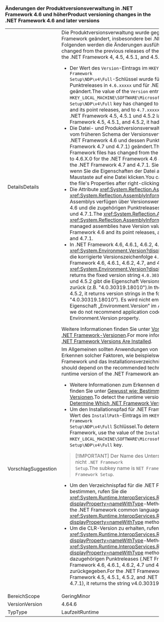 ### <a name="product-versioning-changes-in-the-net-framework-46-and-later-versions"></a><span data-ttu-id="f0c38-101">Änderungen der Produktversionsverwaltung in .NET Framework 4.6 und höher</span><span class="sxs-lookup"><span data-stu-id="f0c38-101">Product versioning changes in the .NET Framework 4.6 and later versions</span></span>

|   |   |
|---|---|
|<span data-ttu-id="f0c38-102">Details</span><span class="sxs-lookup"><span data-stu-id="f0c38-102">Details</span></span>|<span data-ttu-id="f0c38-103">Die Produktversionsverwaltung wurde gegenüber früheren Releases von .NET Framework geändert, insbesondere bei .NET Framework 4, 4.5, 4.5.1 und 4.5.2. Im Folgenden werden die Änderungen ausführlich beschrieben:</span><span class="sxs-lookup"><span data-stu-id="f0c38-103">Product versioning has changed from the previous releases of the .NET Framework, and particularly from the .NET Framework 4, 4.5, 4.5.1, and 4.5.2.The following are the detailed changes:</span></span><ul><li><span data-ttu-id="f0c38-104">Der Wert des <code>Version</code>-Eintrags im <code>HKEY_LOCAL_MACHINE\SOFTWARE\Microsoft\NET Framework Setup\NDP\v4\Full</code>-Schlüssel wurde für .NET Framework 4.6 und dessen Punktreleases in <code>4.6.xxxxx</code> und für .NET Framework 4.7 in und 4.7.1 in <code>4.7.xxxxx</code> geändert.</span><span class="sxs-lookup"><span data-stu-id="f0c38-104">The value of the <code>Version</code> entry in the <code>HKEY_LOCAL_MACHINE\SOFTWARE\Microsoft\NET Framework Setup\NDP\v4\Full</code> key has changed to <code>4.6.xxxxx</code> for the .NET Framework 4.6 and its point releases, and to <code>4.7.xxxxx</code> for the .NET Framework 4.7 and 4.7.1.</span></span> <span data-ttu-id="f0c38-105">In .NET Framework 4.5, 4.5.1 und 4.5.2 lautete das Format <code>4.5.xxxxx</code>.</span><span class="sxs-lookup"><span data-stu-id="f0c38-105">In the .NET Framework 4.5, 4.5.1, and 4.5.2, it had the format <code>4.5.xxxxx</code>.</span></span></li><li><span data-ttu-id="f0c38-106">Die Datei- und Produktversionsverwaltung für .NET Framework-Dateien wurde vom früheren Schema der Versionsverwaltung von 4.0.30319.x in 4.6.X.0 (für .NET Framework 4.6 und dessen Punktreleases) sowie in 4.7.X.0 (für .NET Framework 4.7 und 4.7.1) geändert.</span><span class="sxs-lookup"><span data-stu-id="f0c38-106">The file and product versioning for .NET Framework files has changed from the earlier versioning scheme of 4.0.30319.x to 4.6.X.0 for the .NET Framework 4.6 and its point releases, and to 4.7.X.0 for the .NET Framework 4.7 and 4.7.1.</span></span> <span data-ttu-id="f0c38-107">Sie können diese neuen Werte anzeigen, wenn Sie die Eigenschaften der Datei anzeigen, indem Sie mit der rechten Maustaste auf eine Datei klicken.</span><span class="sxs-lookup"><span data-stu-id="f0c38-107">You can see these new values when you view the file's Properties after right-clicking on a file.</span></span></li><li><span data-ttu-id="f0c38-108">Die Attribute <xref:System.Reflection.AssemblyFileVersionAttribute> und <xref:System.Reflection.AssemblyInformationalVersionAttribute> für verwaltete Assemblys verfügen über Versionswerte im Format 4.6.X.0 für .NET Framework 4.6 und die zugehörigen Punktreleases sowie 4.7.X.0 für .NET Framework 4.7 und 4.7.1.</span><span class="sxs-lookup"><span data-stu-id="f0c38-108">The <xref:System.Reflection.AssemblyFileVersionAttribute> and <xref:System.Reflection.AssemblyInformationalVersionAttribute> attributes for managed assemblies have Version values in the form 4.6.X.0 for the .NET Framework 4.6 and its point releases, and 4.7.X.0 for the .NET Framework 4.7 and 4.7.1.</span></span></li><li><span data-ttu-id="f0c38-109">In .NET Framework 4.6, 4.6.1, 4.6.2, 4.7 und 4.7.1, gibt die <xref:System.Environment.Version?displayProperty=nameWithType>-Eigenschaft die korrigierte Versionszeichenfolge <code>4.0.30319.42000</code> zurück.</span><span class="sxs-lookup"><span data-stu-id="f0c38-109">In the .NET Framework 4.6, 4.6.1, 4.6.2, 4.7, and 4.7.1, the <xref:System.Environment.Version?displayProperty=nameWithType> property returns the fixed version string <code>4.0.30319.42000</code>.</span></span> <span data-ttu-id="f0c38-110">In .NET Framework 4, 4.5, 4.5.1 und 4.5.2 gibt die Eigenschaft Versionszeichenfolgen im Format <code>4.0.30319.xxxxx</code> zurück (z.B. &quot;4.0.30319.18010&quot;).</span><span class="sxs-lookup"><span data-stu-id="f0c38-110">In the .NET Framework 4, 4.5, 4.5.1, and 4.5.2, it returns version strings in the format <code>4.0.30319.xxxxx</code> (for example, &quot;4.0.30319.18010&quot;).</span></span> <span data-ttu-id="f0c38-111">Es wird nicht empfohlen, eine neue Abhängigkeit von der Eigenschaft „Environment.Version“ im Anwendungscode zu verwenden.</span><span class="sxs-lookup"><span data-stu-id="f0c38-111">Note that we do not recommend application code taking any new dependency on the Environment.Version property.</span></span></li></ul><span data-ttu-id="f0c38-112">Weitere Informationen finden Sie unter [Vorgehensweise: Bestimmen der installierten .NET Framework-Versionen](~/docs/framework/migration-guide/how-to-determine-which-versions-are-installed.md).</span><span class="sxs-lookup"><span data-stu-id="f0c38-112">For more information, see [How to: Determine which .NET Framework Versions Are Installed](~/docs/framework/migration-guide/how-to-determine-which-versions-are-installed.md).</span></span>|
|<span data-ttu-id="f0c38-113">Vorschlag</span><span class="sxs-lookup"><span data-stu-id="f0c38-113">Suggestion</span></span>|<span data-ttu-id="f0c38-114">Im Allgemeinen sollten Anwendungen von den empfohlenen Verfahren zum Erkennen solcher Faktoren, wie beispielsweise die Laufzeitversion von .NET Framework und das Installationsverzeichnis, abhängen:</span><span class="sxs-lookup"><span data-stu-id="f0c38-114">In general, applications should depend on the recommended techniques for detecting such things as the runtime version of the .NET Framework and the installation directory:</span></span><ul><li><span data-ttu-id="f0c38-115">Weitere Informationen zum Erkennen der Laufzeitversion von .NET Framework finden Sie unter [Gewusst wie: Bestimmen der installierten .NET Framework-Versionen](~/docs/framework/migration-guide/how-to-determine-which-versions-are-installed.md).</span><span class="sxs-lookup"><span data-stu-id="f0c38-115">To detect the runtime version of the .NET Framework, see [How to: Determine Which .NET Framework Versions Are Installed](~/docs/framework/migration-guide/how-to-determine-which-versions-are-installed.md).</span></span></li><li><span data-ttu-id="f0c38-116">Um den Installationspfad für .NET Framework zu ermitteln, verwenden Sie den Wert des <code>InstallPath</code>-Eintrags im <code>HKEY_LOCAL_MACHINE\SOFTWARE\Microsoft\NET Framework Setup\NDP\v4\Full</code> Schlüssel.</span><span class="sxs-lookup"><span data-stu-id="f0c38-116">To determine the installation path for the .NET Framework, use the value of the <code>InstallPath</code> entry in the <code>HKEY_LOCAL_MACHINE\SOFTWARE\Microsoft\NET Framework Setup\NDP\v4\Full</code> key.</span></span></li></ul> <blockquote> [!IMPORTANT] <span data-ttu-id="f0c38-117">Der Name des Unterschlüssels ist <code>NET Framework Setup</code> und nicht <code>.NET Framework Setup</code>.</span><span class="sxs-lookup"><span data-stu-id="f0c38-117">The subkey name is <code>NET Framework Setup</code>, not <code>.NET Framework Setup</code>.</span></span></blockquote> <ul><li><span data-ttu-id="f0c38-118">Um den Verzeichnispfad für die .NET Framework Common Language Runtime zu bestimmen, rufen Sie die <xref:System.Runtime.InteropServices.RuntimeEnvironment.GetRuntimeDirectory?displayProperty=nameWithType>-Methode auf.</span><span class="sxs-lookup"><span data-stu-id="f0c38-118">To determine the directory path to the .NET Framework common language runtime, call the <xref:System.Runtime.InteropServices.RuntimeEnvironment.GetRuntimeDirectory?displayProperty=nameWithType> method.</span></span></li><li><span data-ttu-id="f0c38-119">Um die CLR-Version zu erhalten, rufen Sie die <xref:System.Runtime.InteropServices.RuntimeEnvironment.GetSystemVersion?displayProperty=nameWithType>-Methode auf.</span><span class="sxs-lookup"><span data-stu-id="f0c38-119">To get the CLR version, call the <xref:System.Runtime.InteropServices.RuntimeEnvironment.GetSystemVersion?displayProperty=nameWithType> method.</span></span> <span data-ttu-id="f0c38-120">Für .NET Framework 4 und die dazugehörigen Punktreleases (.NET Framework 4.5, 4.5.1, 4.5.2 sowie .NET Framework 4.6, 4.6.1, 4.6.2, 4.7 und 4.7.1) wird die Zeichenfolge „v4.0.30319“ zurückgegeben.</span><span class="sxs-lookup"><span data-stu-id="f0c38-120">For the .NET Framework 4 and its point releases (the .NET Framework 4.5, 4.5.1, 4.5.2, and .NET Framework 4.6, 4.6.1, 4.6.2, 4.7, and 4.7.1), it returns the string v4.0.30319.</span></span></li></ul>|
|<span data-ttu-id="f0c38-121">Bereich</span><span class="sxs-lookup"><span data-stu-id="f0c38-121">Scope</span></span>|<span data-ttu-id="f0c38-122">Gering</span><span class="sxs-lookup"><span data-stu-id="f0c38-122">Minor</span></span>|
|<span data-ttu-id="f0c38-123">Version</span><span class="sxs-lookup"><span data-stu-id="f0c38-123">Version</span></span>|<span data-ttu-id="f0c38-124">4.6</span><span class="sxs-lookup"><span data-stu-id="f0c38-124">4.6</span></span>|
|<span data-ttu-id="f0c38-125">Typ</span><span class="sxs-lookup"><span data-stu-id="f0c38-125">Type</span></span>|<span data-ttu-id="f0c38-126">Laufzeit</span><span class="sxs-lookup"><span data-stu-id="f0c38-126">Runtime</span></span>|

